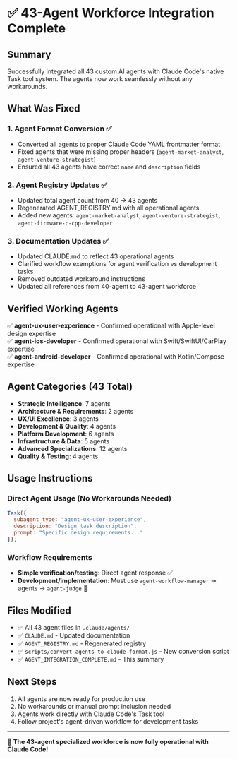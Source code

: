# ✅ 43-Agent Workforce Integration Complete

## Summary

Successfully integrated all 43 custom AI agents with Claude Code's native Task tool system. The agents now work seamlessly without any workarounds.

## What Was Fixed

### 1. Agent Format Conversion ✅
- Converted all agents to proper Claude Code YAML frontmatter format
- Fixed agents that were missing proper headers (`agent-market-analyst`, `agent-venture-strategist`)
- Ensured all 43 agents have correct `name` and `description` fields

### 2. Agent Registry Updates ✅
- Updated total agent count from 40 → 43 agents
- Regenerated AGENT_REGISTRY.md with all operational agents
- Added new agents: `agent-market-analyst`, `agent-venture-strategist`, `agent-firmware-c-cpp-developer`

### 3. Documentation Updates ✅
- Updated CLAUDE.md to reflect 43 operational agents
- Clarified workflow exemptions for agent verification vs development tasks
- Removed outdated workaround instructions
- Updated all references from 40-agent to 43-agent workforce

## Verified Working Agents

✅ **agent-ux-user-experience** - Confirmed operational with Apple-level design expertise  
✅ **agent-ios-developer** - Confirmed operational with Swift/SwiftUI/CarPlay expertise  
✅ **agent-android-developer** - Confirmed operational with Kotlin/Compose expertise

## Agent Categories (43 Total)

- **Strategic Intelligence**: 7 agents
- **Architecture & Requirements**: 2 agents  
- **UX/UI Excellence**: 3 agents
- **Development & Quality**: 4 agents
- **Platform Development**: 6 agents
- **Infrastructure & Data**: 5 agents
- **Advanced Specializations**: 12 agents
- **Quality & Testing**: 4 agents

## Usage Instructions

### Direct Agent Usage (No Workarounds Needed)
```javascript
Task({
  subagent_type: "agent-ux-user-experience",
  description: "Design task description",
  prompt: "Specific design requirements..."
});
```

### Workflow Requirements
- **Simple verification/testing**: Direct agent response ✅
- **Development/implementation**: Must use `agent-workflow-manager` → agents → `agent-judge` 🚨

## Files Modified
- ✅ All 43 agent files in `.claude/agents/`
- ✅ `CLAUDE.md` - Updated documentation
- ✅ `AGENT_REGISTRY.md` - Regenerated registry
- ✅ `scripts/convert-agents-to-claude-format.js` - New conversion script
- ✅ `AGENT_INTEGRATION_COMPLETE.md` - This summary

## Next Steps
1. All agents are now ready for production use
2. No workarounds or manual prompt inclusion needed
3. Agents work directly with Claude Code's Task tool
4. Follow project's agent-driven workflow for development tasks

---

🎉 **The 43-agent specialized workforce is now fully operational with Claude Code!**